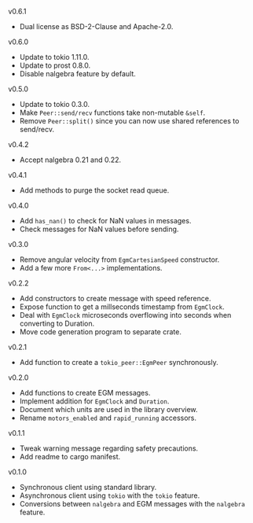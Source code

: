 v0.6.1
  * Dual license as BSD-2-Clause and Apache-2.0.

v0.6.0
  * Update to tokio 1.11.0.
  * Update to prost 0.8.0.
  * Disable nalgebra feature by default.

v0.5.0
  * Update to tokio 0.3.0.
  * Make `Peer::send/recv` functions take non-mutable `&self`.
  * Remove `Peer::split()` since you can now use shared references to send/recv.

v0.4.2
  * Accept nalgebra 0.21 and 0.22.

v0.4.1
  * Add methods to purge the socket read queue.

v0.4.0
  * Add `has_nan()` to check for NaN values in messages.
  * Check messages for NaN values before sending.

v0.3.0
  * Remove angular velocity from `EgmCartesianSpeed` constructor.
  * Add a few more `From<...>` implementations.

v0.2.2
  * Add constructors to create message with speed reference.
  * Expose function to get a millseconds timestamp from `EgmClock`.
  * Deal with `EgmClock` microseconds overflowing into seconds when converting to Duration.
  * Move code generation program to separate crate.

v0.2.1
  * Add function to create a `tokio_peer::EgmPeer` synchronously.

v0.2.0
  * Add functions to create EGM messages.
  * Implement addition for `EgmClock` and `Duration`.
  * Document which units are used in the library overview.
  * Rename `motors_enabled` and `rapid_running` accessors.

v0.1.1
  * Tweak warning message regarding safety precautions.
  * Add readme to cargo manifest.

v0.1.0
  * Synchronous client using standard library.
  * Asynchronous client using `tokio` with the `tokio` feature.
  * Conversions between `nalgebra` and EGM messages with the `nalgebra` feature.
